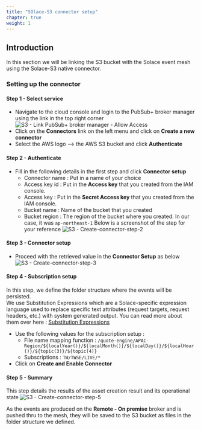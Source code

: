 ```yaml
---
title: "SOlace-S3 connector setup"
chapter: true
weight: 1 
---
```


## Introduction
In this section we will be linking the S3 bucket with the Solace event mesh using the Solace-S3 native connector.

### Setting up the connector

#### Step 1 - Select service
- Navigate to the cloud console and login to the PubSub+ broker manager using the link in the top right corner
![S3 - Link PubSub+ broker manager - Allow Access](/images/moduleOne/broker_console.png)
- Click on the **Connectors** link on the left menu and click on **Create a new connector**
- Select the AWS logo --> the AWS S3 bucket and click **Authenticate**

#### Step 2 - Authenticate
- Fill in the following details in the first step and click **Connector setup**
  - Connector name : Put in a name of your choice
  - Access key id : Put in the **Access key** that you created from the IAM console.
  - Access key : Put in the **Secret Access key** that you created from the IAM console.
  - Bucket name : Name of the bucket that you created
  - Bucket region : The region of the bucket where you created. In our case, it was `ap-northeast-1`
Below is a screenshot of the step for your reference
![S3 - Create-connector-step-2](/images/moduleFour/S3-connector-step-2.png)

#### Step 3 - Connector setup
- Proceed with the retrieved value in the **Connector Setup** as below
  ![S3 - Create-connector-step-3](/images/moduleFour/S3-connector-step-3.png)

#### Step 4 - Subscription setup
In this step, we define the folder structure where the events will be persisted. \
We use Substitution Expressions which are a Solace-specific expression language used to replace specific text attributes (request targets, request headers, etc.) with system generated output.
You can read more about them over here : [Substitution Expressions](https://docs.solace.com/Messaging/Substitution-Expressions-Overview.htm)
- Use the following values for the subscription setup :
    - File name mapping function : `/quote-engine/APAC-Region/${localYear()}/${localMonth()}/${localDay()}/${localHour()}/${topic(3)}/${topic(4)}`
    - Subscriptions : `TW/TWSE/LIVE/*`
- Click on **Create and Enable Connector**

#### Step 5 - Summary
This step details the results of the asset creation result and its operational state
![S3 - Create-connector-step-5](/images/moduleFour/S3-connector-step-5.png)


As the events are produced on the **Remote - On premise** broker and is pushed thru to the mesh, they will be saved to the S3 bucket as files in the folder structure we defined.
